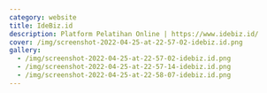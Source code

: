 ```yaml
---
category: website
title: IdeBiz.id
description: Platform Pelatihan Online | https://www.idebiz.id/
cover: /img/screenshot-2022-04-25-at-22-57-02-idebiz.id.png
gallery:
  - /img/screenshot-2022-04-25-at-22-57-02-idebiz.id.png
  - /img/screenshot-2022-04-25-at-22-57-14-idebiz.id.png
  - /img/screenshot-2022-04-25-at-22-58-07-idebiz.id.png
---
```

